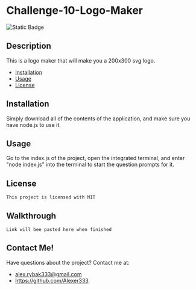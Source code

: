 # Challenge-10-Logo-Maker

  <img alt="Static Badge" src="https://img.shields.io/badge/License-MIT-green">

  ## Description
  This is a logo maker that will make you a 200x300 svg logo. 

  * [Installation](#installation) 
  * [Usage](#usage)
  * [License](#license)

  ## Installation
  Simply download all of the contents of the application, and make sure you have node.js to use it. 

  ## Usage
  Go to the index.js of the project, open the integrated terminal, and enter "node index.js" into the terminal to start the question prompts for it.

  ## License
  
    This project is licensed with MIT

  ## Walkthrough
  
    Link will bee pasted here when finished

  ## Contact Me!
  Have questions about the project? Contact me at: 
  * alex.rybak333@gmail.com
  * https://github.com/Alexer333

